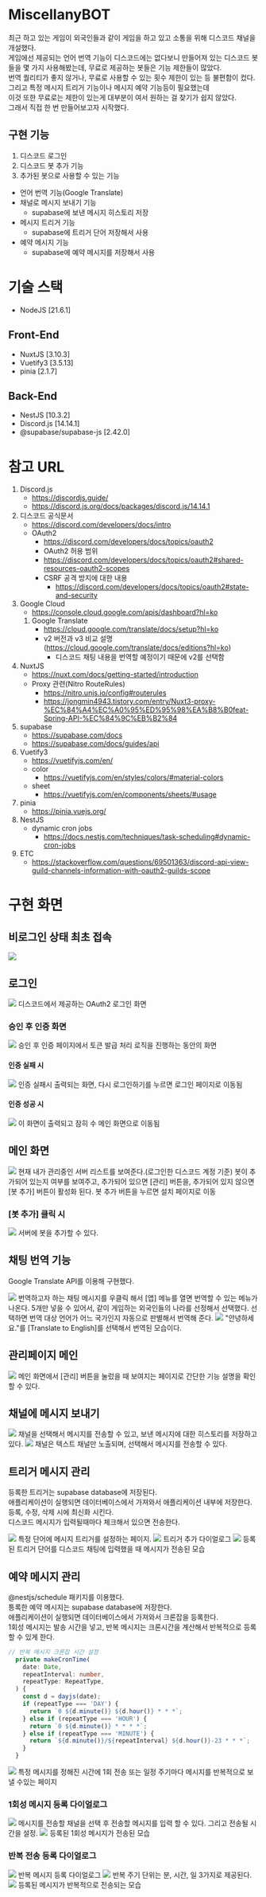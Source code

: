 # MiscellanyBOT

최근 하고 있는 게임이 외국인들과 같이 게임을 하고 있고 소통을 위해 디스코드 채널을 개설했다.  
게임에선 제공되는 언어 번역 기능이 디스코드에는 없다보니 만들어져 있는 디스코드 봇들을 몇 가지 사용해봤는데, 무료로 제공하는 봇들은 기능 제한들이 많았다.  
번역 퀄리티가 좋지 않거나, 무료로 사용할 수 있는 횟수 제한이 있는 등 불편함이 컸다.
그리고 특정 메시지 트리거 기능이나 메시지 예약 기능등이 필요했는데  
이것 또한 무료로는 제한이 있는게 대부분이 여서 원하는 걸 찾기가 쉽지 않았다.  
그래서 직접 한 번 만들어보고자 시작했다.

## 구현 기능

1. 디스코드 로그인
2. 디스코드 봇 추가 기능
3. 추가된 봇으로 사용할 수 있는 기능

- 언어 번역 기능(Google Translate)
- 채널로 메시지 보내기 기능
  - supabase에 보낸 메시지 히스토리 저장
- 메시지 트리거 기능
  - supabase에 트리거 단어 저장해서 사용
- 예약 메시지 기능
  - supabase에 예약 메시지를 저장해서 사용

# 기술 스택

- NodeJS [21.6.1]

## Front-End

- NuxtJS [3.10.3]
- Vuetify3 [3.5.13]
- pinia [2.1.7]

## Back-End

- NestJS [10.3.2]
- Discord.js [14.14.1]
- @supabase/supabase-js [2.42.0]

# 참고 URL

1. Discord.js
   - https://discordjs.guide/
   - https://discord.js.org/docs/packages/discord.js/14.14.1
2. 디스코드 공식문서
   - https://discord.com/developers/docs/intro
   - OAuth2
     - https://discord.com/developers/docs/topics/oauth2
     - OAuth2 허용 범위
     - https://discord.com/developers/docs/topics/oauth2#shared-resources-oauth2-scopes
     - CSRF 공격 방지에 대한 내용
       - https://discord.com/developers/docs/topics/oauth2#state-and-security
3. Google Cloud
   - https://console.cloud.google.com/apis/dashboard?hl=ko
   1. Google Translate
      - https://cloud.google.com/translate/docs/setup?hl=ko
      - v2 버전과 v3 비교 설명 (https://cloud.google.com/translate/docs/editions?hl=ko)
        - 디스코드 채팅 내용을 번역할 예정이기 때문에 v2를 선택함
4. NuxtJS
   - https://nuxt.com/docs/getting-started/introduction
   - Proxy 관련(Nitro RouteRules)
     - https://nitro.unjs.io/config#routerules
     - https://jongmin4943.tistory.com/entry/Nuxt3-proxy-%EC%84%A4%EC%A0%95%ED%95%98%EA%B8%B0feat-Spring-API-%EC%84%9C%EB%B2%84
5. supabase
   - https://supabase.com/docs
   - https://supabase.com/docs/guides/api
6. Vuetify3
   - https://vuetifyjs.com/en/
   - color
     - https://vuetifyjs.com/en/styles/colors/#material-colors
   - sheet
     - https://vuetifyjs.com/en/components/sheets/#usage
7. pinia
   - https://pinia.vuejs.org/
8. NestJS
   - dynamic cron jobs
     - https://docs.nestjs.com/techniques/task-scheduling#dynamic-cron-jobs
9. ETC
   - https://stackoverflow.com/questions/69501363/discord-api-view-guild-channels-information-with-oauth2-guilds-scope

# 구현 화면

## 비로그인 상태 최초 접속

<img src="images/1.png"/>

## 로그인

<img src="images/2.png" />
디스코드에서 제공하는 OAuth2 로그인 화면

### 승인 후 인증 화면

<img src="images/3.png"/>
승인 후 인증 페이지에서 토큰 발급 처리 로직을 진행하는 동안의 화면

#### 인증 실패 시

<img src="images/4.png"/>
인증 실패시 출력되는 화면, 다시 로그인하기를 누르면 로그인 페이지로 이동됨

#### 인증 성공 시

<img src="images/5.png"/>
이 화면이 출력되고 잠히 수 메인 화면으로 이동됨

## 메인 화면

<img src="images/6.png"/>
현재 내가 관리중인 서버 리스트를 보여준다.(로그인한 디스코드 계정 기준)   
봇이 추가되어 있는지 여부를 보여주고, 추가되어 있으면 [관리] 버튼을, 추가되어 있지 않으면 [봇 추가] 버튼이 활성화 된다.   
봇 추가 버튼을 누르면 설치 페이지로 이동

### [봇 추가] 클릭 시

<img src="images/7.png"/>
서버에 봇을 추가할 수 있다.

## 채팅 번역 기능

Google Translate API를 이용해 구현했다.

<img src="images/8.png"/>
번역하고자 하는 채팅 메시지를 우클릭 해서 [앱] 메뉴를 열면 번역할 수 있는 메뉴가 나온다.   
5개만 넣을 수 있어서, 같이 게임하는 외국인들의 나라를 선정해서 선택했다.   
선택하면 번역 대상 언어가 어느 국가인지 자동으로 판별해서 번역해 준다.

<img src="images/9.png"/>
"안녕하세요."를 [Translate to English]를 선택해서 번역된 모습이다.

## 관리페이지 메인

<img src="images/10.png" />
메인 화면에서 [관리] 버튼을 눌렀을 때 보여지는 페이지로 간단한 기능 설명을 확인할 수 있다.

## 채널에 메시지 보내기

<img src="images/11.png"/>
채널을 선택해서 메시지를 전송할 수 있고, 보낸 메시지에 대한 히스토리를 저장하고 있다.
<img src="images/12.png"/>
채널은 텍스트 채널만 노출되며, 선택해서 메시지를 전송할 수 있다.

## 트리거 메시지 관리

등록한 트리거는 supabase database에 저장된다.  
애플리케이션이 실행되면 데이터베이스에서 가져와서 애플리케이션 내부에 저장한다.  
등록, 수정, 삭제 시에 최신화 시킨다.  
디스코드 메시지가 입력될때마다 체크해서 있으면 전송한다.

<img src="images/13.png"/>
특정 단어에 메시지 트리거를 설정하는 페이지.
<img src="images/14.png"/>
트리거 추가 다이얼로그
<img src="images/15.png"/>
등록된 트리거 단어를 디스코드 채팅에 입력했을 때 메시지가 전송된 모습

## 예약 메시지 관리

@nestjs/schedule 패키지를 이용했다.  
틍록한 예약 메시지는 supabase database에 저장한다.  
애플리케이션이 실행되면 데이터베이스에서 가져와서 크론잡을 등록한다.  
1회성 메시지는 발송 시간을 넣고, 반복 메시지는 크론시간을 계산해서 반복적으로 등록할 수 있게 한다.

```typescript
// 반복 메시지 크론잡 시간 설정
  private makeCronTime(
    date: Date,
    repeatInterval: number,
    repeatType: RepeatType,
  ) {
    const d = dayjs(date);
    if (repeatType === 'DAY') {
      return `0 ${d.minute()} ${d.hour()} * * *`;
    } else if (repeatType === 'HOUR') {
      return `0 ${d.minute()} * * * *`;
    } else if (repeatType === 'MINUTE') {
      return `${d.minute()}/${repeatInterval} ${d.hour()}-23 * * *`;
    }
  }
```

<img src="images/16.png"/>
특정 메시지를 정해진 시간에 1회 전송 또는 일정 주기마다 메시지를 반복적으로 보낼 수있는 페이지

### 1회성 메시지 등록 다이얼로그

<img src="images/17.png"/>
메시지를 전송할 채널을 선택 후 전송할 메시지를 입력 할 수 있다.   
그리고 전송될 시간을 설정.

<img src="images/20.png"/>
등록된 1회성 메시지가 전송된 모습

### 반복 전송 등록 다이얼로그

<img src="images/18.png"/>
반복 메시지 등록 다이얼로그
<img src="images/19.png"/>
반복 주기 단위는 분, 시간, 일 3가지로 제공된다.
<img src="images/21.png"/>
등록된 메시지가 반복적으로 전송되는 모습
